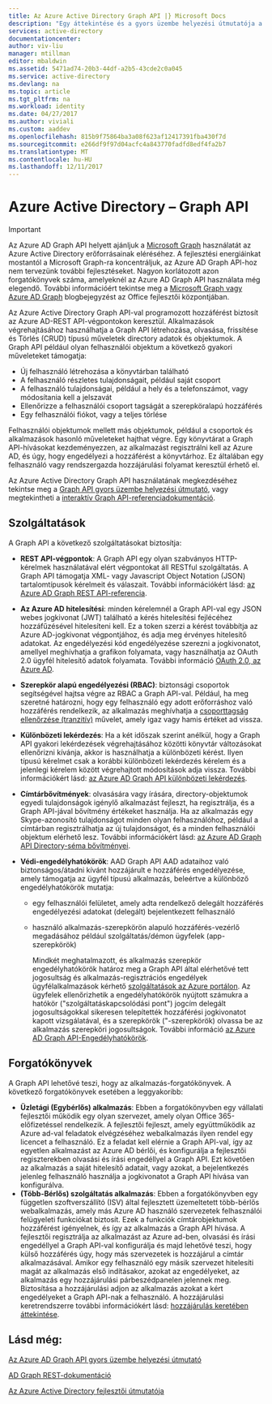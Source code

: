 ```yaml
---
title: Az Azure Active Directory Graph API |} Microsoft Docs
description: "Egy áttekintése és a gyors üzembe helyezési útmutatója a Graph API, amely lehetővé teszi a programozott hozzáférést az Azure AD-REST API-végpontokon keresztül."
services: active-directory
documentationcenter: 
author: viv-liu
manager: mtillman
editor: mbaldwin
ms.assetid: 5471ad74-20b3-44df-a2b5-43cde2c0a045
ms.service: active-directory
ms.devlang: na
ms.topic: article
ms.tgt_pltfrm: na
ms.workload: identity
ms.date: 04/27/2017
ms.author: viviali
ms.custom: aaddev
ms.openlocfilehash: 815b9f75864ba3a08f623af12417391fba430f7d
ms.sourcegitcommit: e266df9f97d04acfc4a843770fadfd8edf4fa2b7
ms.translationtype: MT
ms.contentlocale: hu-HU
ms.lasthandoff: 12/11/2017
---
```

# <a name="azure-active-directory-graph-api"></a>Azure Active Directory – Graph API
> [!IMPORTANT]
> Az Azure AD Graph API helyett ajánljuk a [Microsoft Graph](https://graph.microsoft.io/) használatát az Azure Active Directory erőforrásainak eléréséhez. A fejlesztési energiáinkat mostantól a Microsoft Graph-ra koncentráljuk, az Azure AD Graph API-hoz nem tervezünk további fejlesztéseket. Nagyon korlátozott azon forgatókönyvek száma, amelyeknél az Azure AD Graph API használata még elegendő. További információért tekintse meg a [Microsoft Graph vagy Azure AD Graph](https://dev.office.com/blogs/microsoft-graph-or-azure-ad-graph) blogbejegyzést az Office fejlesztői központjában.
> 
> 

Az Azure Active Directory Graph API-val programozott hozzáférést biztosít az Azure AD-REST API-végpontokon keresztül. Alkalmazások végrehajtásához használhatja a Graph API létrehozása, olvasása, frissítése és Törlés (CRUD) típusú műveletek directory adatok és objektumok. A Graph API például olyan felhasználói objektum a következő gyakori műveleteket támogatja:

* Új felhasználó létrehozása a könyvtárban található
* A felhasználó részletes tulajdonságait, például saját csoport
* A felhasználó tulajdonságai, például a hely és a telefonszámot, vagy módosítania kell a jelszavát
* Ellenőrizze a felhasználói csoport tagságát a szerepköralapú hozzáférés
* Egy felhasználói fiókot, vagy a teljes törlése

Felhasználói objektumok mellett más objektumok, például a csoportok és alkalmazások hasonló műveleteket hajthat végre. Egy könyvtárat a Graph API-hívásokat kezdeményezzen, az alkalmazást regisztrálni kell az Azure AD, és úgy, hogy engedélyezi a hozzáférést a könyvtárhoz. Ez általában egy felhasználó vagy rendszergazda hozzájárulási folyamat keresztül érhető el.

Az Azure Active Directory Graph API használatának megkezdéséhez tekintse meg a [Graph API gyors üzembe helyezési útmutató](active-directory-graph-api-quickstart.md), vagy megtekintheti a [interaktív Graph API-referenciadokumentáció](https://msdn.microsoft.com/Library/Azure/Ad/Graph/api/api-catalog).

## <a name="features"></a>Szolgáltatások
A Graph API a következő szolgáltatásokat biztosítja:

* **REST API-végpontok**: A Graph API egy olyan szabványos HTTP-kérelmek használatával elért végpontokat áll RESTful szolgáltatás. A Graph API támogatja XML- vagy Javascript Object Notation (JSON) tartalomtípusok kérelmeit és válaszait. További információkért lásd: [az Azure AD Graph REST API-referencia](https://msdn.microsoft.com/Library/Azure/Ad/Graph/api/api-catalog).
* **Az Azure AD hitelesítési**: minden kérelemnél a Graph API-val egy JSON webes jogkivonat (JWT) található a kérés hitelesítési fejlécéhez hozzáfűzésével hitelesíteni kell. Ez a token szerzi a kérést továbbítja az Azure AD-jogkivonat végpontjához, és adja meg érvényes hitelesítő adatokat. Az engedélyezési kód engedélyezése szerezni a jogkivonatot, amellyel meghívhatja a grafikon folyamata, vagy használhatja az OAuth 2.0 ügyfél hitelesítő adatok folyamata. További információ [OAuth 2.0, az Azure AD](https://msdn.microsoft.com/library/azure/dn645545.aspx).
* **Szerepkör alapú engedélyezési (RBAC)**: biztonsági csoportok segítségével hajtsa végre az RBAC a Graph API-val. Például, ha meg szeretné határozni, hogy egy felhasználó egy adott erőforráshoz való hozzáférés rendelkezik, az alkalmazás meghívhatja a [csoporttagság ellenőrzése (tranzitív)](https://msdn.microsoft.com/Library/Azure/Ad/Graph/api/groups-operations#FunctionsandactionsongroupsCheckmembershipinaspecificgrouptransitive) művelet, amely igaz vagy hamis értéket ad vissza.
* **Különbözeti lekérdezés**: Ha a két időszak szerint anélkül, hogy a Graph API gyakori lekérdezések végrehajtásához közötti könyvtár változásokat ellenőrizni kívánja, akkor is használhatja a különbözeti kérést. Ilyen típusú kérelmet csak a korábbi különbözeti lekérdezés kérelem és a jelenlegi kérelem között végrehajtott módosítások adja vissza. További információkért lásd: [az Azure AD Graph API különbözeti lekérdezés](https://msdn.microsoft.com/Library/Azure/Ad/Graph/howto/azure-ad-graph-api-differential-query).
* **Címtárbővítmények**: olvasására vagy írására, directory-objektumok egyedi tulajdonságok igénylő alkalmazást fejleszt, ha regisztrálja, és a Graph API-jával bővítmény értékeket használja. Ha az alkalmazás egy Skype-azonosító tulajdonságot minden olyan felhasználóhoz, például a címtárban regisztrálhatja az új tulajdonságot, és a minden felhasználói objektum elérhető lesz. További információkért lásd: [az Azure AD Graph API Directory-séma bővítményei](https://msdn.microsoft.com/Library/Azure/Ad/Graph/howto/azure-ad-graph-api-directory-schema-extensions).
* **Védi-engedélyhatókörök**: AAD Graph API AAD adataihoz való biztonságos/átadni kívánt hozzájárult e hozzáférés engedélyezése, amely támogatja az ügyfél típusú alkalmazás, beleértve a különböző engedélyhatókörök mutatja:
  
  * egy felhasználói felületet, amely adta rendelkező delegált hozzáférés engedélyezési adatokat (delegált) bejelentkezett felhasználó
  * használó alkalmazás-szerepkörön alapuló hozzáférés-vezérlő megadásához például szolgáltatás/démon ügyfelek (app-szerepkörök)
    
    Mindkét meghatalmazott, és alkalmazás szerepkör engedélyhatókörök határoz meg a Graph API által elérhetővé tett jogosultság és alkalmazás-regisztrációs engedélyek ügyfélalkalmazások kérhető [szolgáltatások az Azure portálon](https://portal.azure.com). Az ügyfelek ellenőrizhetik a engedélyhatókörök nyújtott számukra a hatókör ("szolgáltatáskapcsolódási pont") jogcím delegált jogosultságokkal sikeresen telepítették hozzáférési jogkivonatot kapott vizsgálatával, és a szerepkörök ("-szerepkörök) olvassa be az alkalmazás szerepköri jogosultságok. További információ [az Azure AD Graph API-Engedélyhatókörök](https://msdn.microsoft.com/Library/Azure/Ad/Graph/howto/azure-ad-graph-api-permission-scopes).

## <a name="scenarios"></a>Forgatókönyvek
A Graph API lehetővé teszi, hogy az alkalmazás-forgatókönyvek. A következő forgatókönyvek esetében a leggyakoribb:

* **Üzletági (Egybérlős) alkalmazás**: Ebben a forgatókönyvben egy vállalati fejlesztői működik egy olyan szervezet, amely olyan Office 365-előfizetéssel rendelkezik. A fejlesztői fejleszt, amely együttműködik az Azure ad-val feladatok elvégzéséhez webalkalmazás ilyen rendel egy licencet a felhasználó. Ez a feladat kell elérnie a Graph API-val, így az egyetlen alkalmazást az Azure AD bérlői, és konfigurálja a fejlesztői regiszterekben olvasási és írási engedéllyel a Graph API. Ezt követően az alkalmazás a saját hitelesítő adatait, vagy azokat, a bejelentkezés jelenleg felhasználó használja a jogkivonatot a Graph API hívása van konfigurálva.
* **(Több-Bérlős) szolgáltatás alkalmazás**: Ebben a forgatókönyvben egy független szoftverszállító (ISV) által fejlesztett üzemeltetett több-bérlős webalkalmazás, amely más Azure AD használó szervezetek felhasználói felügyeleti funkciókat biztosít. Ezek a funkciók címtárobjektumok hozzáférést igényelnek, és így az alkalmazás a Graph API hívása. A fejlesztői regisztrálja az alkalmazást az Azure ad-ben, olvasási és írási engedéllyel a Graph API-val konfigurálja és majd lehetővé teszi, hogy külső hozzáférés úgy, hogy más szervezetek is hozzájárul a címtár alkalmazásával. Amikor egy felhasználó egy másik szervezet hitelesíti magát az alkalmazás első indításakor, azokat az engedélyeket, az alkalmazás egy hozzájárulási párbeszédpanelen jelennek meg.  Biztosítása a hozzájárulási adjon az alkalmazás azokat a kért engedélyeket a Graph API-nak a felhasználó. A hozzájárulási keretrendszerre további információkért lásd: [hozzájárulás keretében áttekintése](active-directory-integrating-applications.md).

## <a name="see-also"></a>Lásd még:
[Az Azure AD Graph API gyors üzembe helyezési útmutató](active-directory-graph-api-quickstart.md)

[AD Graph REST-dokumentáció](https://msdn.microsoft.com/Library/Azure/Ad/Graph/api/api-catalog)

[Az Azure Active Directory fejlesztői útmutatója](active-directory-developers-guide.md)

